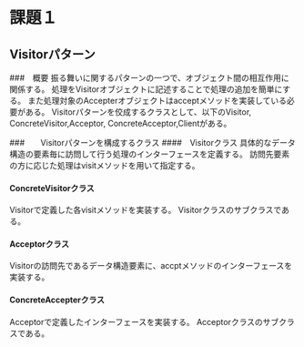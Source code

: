 # 課題１

## Visitorパターン
###　概要
振る舞いに関するパターンの一つで、オブジェクト間の相互作用に関係する。
処理をVisitorオブジェクトに記述することで処理の追加を簡単にする。
また処理対象のAccepterオブジェクトはacceptメソッドを実装している必要がある。
Visitorパターンを佼成するクラスとして、以下のVisitor, ConcreteVisitor,Acceptor, ConcreteAcceptor,Clientがある。

###　　Visitorパターンを構成するクラス
####　Visitorクラス
具体的なデータ構造の要素毎に訪問して行う処理のインターフェースを定義する。
訪問先要素の方に応じた処理はvisitメソッドを用いて指定する。
#### ConcreteVisitorクラス
Visitorで定義した各visitメソッドを実装する。
Visitorクラスのサブクラスである。
#### Acceptorクラス
Visitorの訪問先であるデータ構造要素に、accptメソッドのインターフェースを実装する。
#### ConcreteAccepterクラス
Acceptorで定義したインターフェースを実装する。
Acceptorクラスのサブクラスである。
